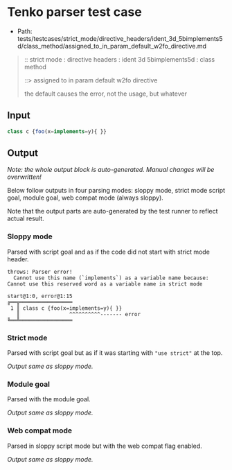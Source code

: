 # Tenko parser test case

- Path: tests/testcases/strict_mode/directive_headers/ident_3d_5bimplements5d/class_method/assigned_to_in_param_default_w2fo_directive.md

> :: strict mode : directive headers : ident 3d 5bimplements5d : class method
>
> ::> assigned to in param default w2fo directive
>
> the default causes the error, not the usage, but whatever

## Input


`````js
class c {foo(x=implements=y){ }}
`````

## Output

_Note: the whole output block is auto-generated. Manual changes will be overwritten!_

Below follow outputs in four parsing modes: sloppy mode, strict mode script goal, module goal, web compat mode (always sloppy).

Note that the output parts are auto-generated by the test runner to reflect actual result.

### Sloppy mode

Parsed with script goal and as if the code did not start with strict mode header.

`````
throws: Parser error!
  Cannot use this name (`implements`) as a variable name because: Cannot use this reserved word as a variable name in strict mode

start@1:0, error@1:15
╔══╦═════════════════
 1 ║ class c {foo(x=implements=y){ }}
   ║                ^^^^^^^^^^------- error
╚══╩═════════════════

`````

### Strict mode

Parsed with script goal but as if it was starting with `"use strict"` at the top.

_Output same as sloppy mode._

### Module goal

Parsed with the module goal.

_Output same as sloppy mode._

### Web compat mode

Parsed in sloppy script mode but with the web compat flag enabled.

_Output same as sloppy mode._
